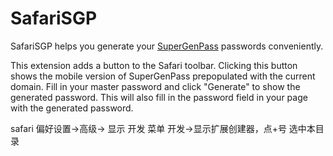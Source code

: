 SafariSGP
=========

SafariSGP helps you generate your [SuperGenPass](http://supergenpass.com) passwords conveniently.

This extension adds a button to the Safari toolbar. Clicking this button shows the mobile version of SuperGenPass prepopulated with the current domain. Fill in your master password and click "Generate" to show the generated password. This will also fill in the password field in your page with the generated password.

safari 偏好设置->高级-> 显示 开发 菜单
   开发->显示扩展创建器，点+号 选中本目录
